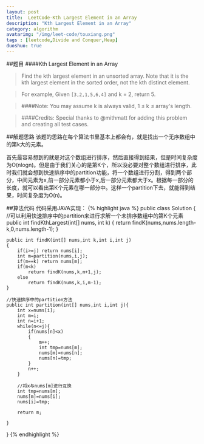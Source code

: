 ```yaml
---
layout: post
title:  LeetCode-Kth Largest Element in an Array
description: "Kth Largest Element in an Array"
category: algorithm
avatarimg: "/img/leet-code/touxiang.png"
tags : [leetcode,Divide and Conquer,Heap]
duoshuo: true
---
```

##题目
####Kth Largest Element in an Array
> Find the kth largest element in an unsorted array. Note that it is the kth largest element in the sorted order, not the kth distinct element.

>For example,
>Given `[3,2,1,5,6,4]` and k = 2, return 5.

>####Note:
>You may assume k is always valid, 1 ≤ k ≤ array's length.

>####Credits:
>Special thanks to @mithmatt for adding this problem and creating all test cases.

<!-- more -->
	
##解题思路
该题的思路在每个算法书里基本上都会有，就是找出一个无序数组中的第k大的元素。

首先最容易想到的就是对这个数组进行排序，然后直接得到结果，但是时间复杂度为O(nlogn)。但是由于我们关心的是第K个，所以没必要对整个数组进行排序，此时我们就会想到快速排序中的partition功能，将一个数组进行分割，得到两个部分，中间元素为x,前一部分元素都小于x,后一部分元素都大于x。根据每一部分的长度，就可以看出第K个元素在哪一部分中。这样一个partition下去，就能得到结果，时间复杂度为O(n)。

##算法代码
代码采用JAVA实现：
{% highlight java %}
public class Solution {
	//可以利用快速排序中的partition来进行求解一个未排序数组中的第K个元素
    public int findKthLargest(int[] nums, int k) {
        return findK(nums,nums.length-k,0,nums.length-1);
    }

    public int findK(int[] nums,int k,int i,int j)
    {
    	if(i>=j) return nums[i];
    	int m=partition(nums,i,j);
    	if(m==k) return nums[m];
    	if(m<k)
    		return findK(nums,k,m+1,j);
    	else
    		return findK(nums,k,i,m-1);
    }

    //快速排序中的partition方法
    public int partition(int[] nums,int i,int j){
    	int x=nums[i];
    	int m=i;
    	int n=i+1;
    	while(n<=j){
    		if(nums[n]<x)
    		{
    			m++;
    			int tmp=nums[m];
    			nums[m]=nums[n];
    			nums[n]=tmp;
    		}
    		n++;
    	}

    	//将x与nums[m]进行互换
    	int tmp=nums[m];
		nums[m]=nums[i];
		nums[i]=tmp;

		return m;

    }


}
{% endhighlight %}















